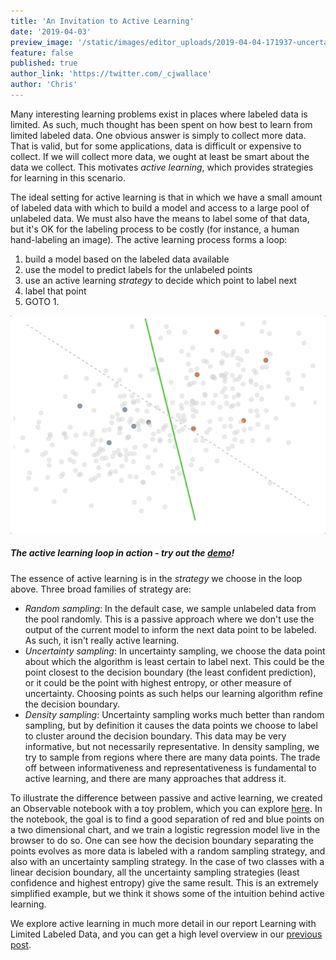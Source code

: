 ```yaml
---
title: 'An Invitation to Active Learning'
date: '2019-04-03'
preview_image: '/static/images/editor_uploads/2019-04-04-171937-uncertainty_sampling_observable_fast.gif'
feature: false
published: true
author_link: 'https://twitter.com/_cjwallace'
author: 'Chris'
---
```


Many interesting learning problems exist in places where labeled data is limited.
As such, much thought has been spent on how best to learn from limited labeled data.
One obvious answer is simply to collect more data.
That is valid, but for some applications, data is difficult or expensive to collect.
If we will collect more data, we ought at least be smart about the data we collect.
This motivates _active learning_, which provides strategies for learning in this scenario.

The ideal setting for active learning is that in which we have a small amount of labeled data with which to build a model and access to a large pool of unlabeled data.
We must also have the means to label some of that data, but it's OK for the labeling process to be costly (for instance, a human hand-labeling an image).
The active learning process forms a loop:

1. build a model based on the labeled data available
2. use the model to predict labels for the unlabeled points
3. use an active learning _strategy_ to decide which point to label next
4. label that point
5. GOTO 1.

![The active learning loop in action](/static/images/editor_uploads/2019-04-04-171937-uncertainty_sampling_observable_fast.gif)

##### The active learning loop in action - try out the [demo](https://observablehq.com/@cjwallace/an-invitation-to-active-learning)!

The essence of active learning is in the _strategy_ we choose in the loop above.
Three broad families of strategy are:

- _Random sampling_: In the default case, we sample unlabeled data from the pool randomly. This is a passive approach where we don't use the output of the current model to inform the next data point to be labeled. As such, it isn't really active learning.
- _Uncertainty sampling_: In uncertainty sampling, we choose the data point about which the algorithm is least certain to label next. This could be the point closest to the decision boundary (the least confident prediction), or it could be the point with highest entropy, or other measure of uncertainty. Choosing points as such helps our learning algorithm refine the decision boundary.
- _Density sampling_: Uncertainty sampling works much better than random sampling, but by definition it causes the data points we choose to label to cluster around the decision boundary. This data may be very informative, but not necessarily representative. In density sampling, we try to sample from regions where there are many data points. The trade off between informativeness and representativeness is fundamental to active learning, and there are many approaches that address it.

To illustrate the difference between passive and active learning, we created an Observable notebook with a toy problem, which you can explore [here](https://observablehq.com/@cjwallace/an-invitation-to-active-learning).
In the notebook, the goal is to find a good separation of red and blue points on a two dimensional chart, and we train a logistic regression model live in the browser to do so.
One can see how the decision boundary separating the points evolves as more data is labeled with a random sampling strategy, and also with an uncertainty sampling strategy.
In the case of two classes with a linear decision boundary, all the uncertainty sampling strategies (least confidence and highest entropy) give the same result.
This is an extremely simplified example, but we think it shows some of the intuition behind active learning.

We explore active learning in much more detail in our report Learning with Limited Labeled Data, and you can get a high level overview in our [previous post](https://blog.fastforwardlabs.com/2019/04/02/a-guide-to-learning-with-limited-labeled-data.html).

